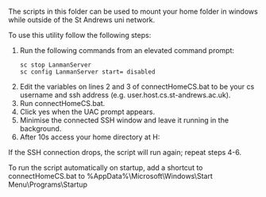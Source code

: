 The scripts in this folder can be used to mount your home folder in windows while outside of the St Andrews uni network.

To use this utility follow the following steps:
1. Run the following commands from an elevated command prompt:
   ```
   sc stop LanmanServer
   sc config LanmanServer start= disabled
   ```
2. Edit the variables on lines 2 and 3 of connectHomeCS.bat to be your cs username and ssh address (e.g. user.host.cs.st-andrews.ac.uk).
3. Run connectHomeCS.bat.
4. Click yes when the UAC prompt appears.
5. Minimise the connected SSH window and leave it running in the background.
6. After 10s access your home directory at H:

If the SSH connection drops, the script will run again; repeat steps 4-6.

To run the script automatically on startup, add a shortcut to connectHomeCS.bat to %AppData%\Microsoft\Windows\Start Menu\Programs\Startup